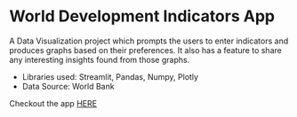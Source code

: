 # World Development Indicators App

A Data Visualization project which prompts the users to enter indicators and produces graphs based on their preferences. It also has a feature to share any interesting insights found from those graphs.

* Libraries used: Streamlit, Pandas, Numpy, Plotly
* Data Source: World Bank

Checkout the app [HERE](https://share.streamlit.io/rahulpatwardhan12/wdi_app/main/WDIapp.py)
